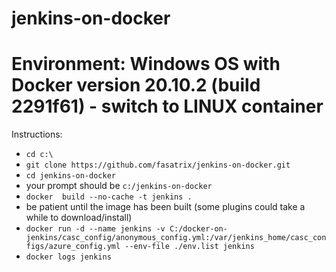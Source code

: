 # jenkins-on-docker
# Environment: Windows OS with Docker version 20.10.2 (build 2291f61) - switch to LINUX container 
Instructions:
* ```cd c:\```
* ```git clone https://github.com/fasatrix/jenkins-on-docker.git```
* ```cd jenkins-on-docker``` 
* your prompt should be ```c:/jenkins-on-docker```
* ```docker  build --no-cache -t jenkins .```
* be patient until the image has been built (some plugins could take a while to download/install)
* ```docker run -d --name jenkins -v C:/docker-on-jenkins/casc_config/anonymous_config.yml:/var/jenkins_home/casc_configs/azure_config.yml --env-file ./env.list jenkins```
* ```docker logs jenkins```
